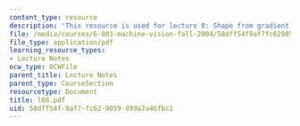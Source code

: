 ```yaml
---
content_type: resource
description: 'This resource is used for lecture 8: Shape from gradient (continued).'
file: /media/courses/6-801-machine-vision-fall-2004/58dff54f9af7fc629059899a7a46fbc1_l08.pdf
file_type: application/pdf
learning_resource_types:
- Lecture Notes
ocw_type: OCWFile
parent_title: Lecture Notes
parent_type: CourseSection
resourcetype: Document
title: l08.pdf
uid: 58dff54f-9af7-fc62-9059-899a7a46fbc1
---
```

